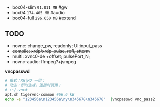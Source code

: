 # 

- box04-slim `91.811 MB` #gw
- box04 `174.405 MB` #audio
- box04-full `296.650 MB` #extend

## TODO

- ~~novnc: change_pw, readonly~~; UI:input_pass
- ~~compile: xrdp/xrdp-pulse, rofi, stterm~~
- multi: xvnc0-de +offset; pulsePort_N;
- novnc-audio: ffmpeg?+jsmpeg

**vncpasswd**

```bash
# 格式：RW|RO 一组；
# 动态：即时生成，连接时调用；
# :~/.vnc# 
apt.sh tigervnc-common #66.6 kB
echo -e "123456a\n123456a\ny\n345678\n345678"  |vncpasswd vnc_pass2

```
